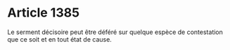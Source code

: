 # Article 1385

<p>Le serment décisoire peut être déféré sur quelque espèce de contestation que ce soit et en tout état de cause. </p>